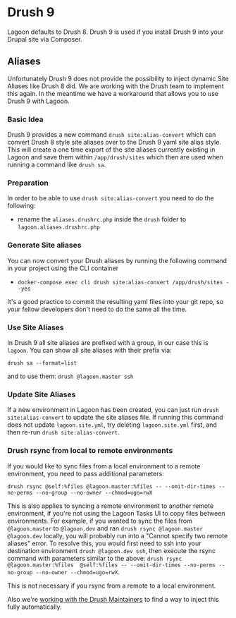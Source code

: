 # Drush 9

Lagoon defaults to Drush 8. Drush 9 is used if you install Drush 9 into your Drupal site via Composer. 

## Aliases

Unfortunately Drush 9 does not provide the possibility to inject dynamic Site Aliases like Drush 8 did. We are working with the Drush team to implement this again. In the meantime we have a workaround that allows you to use Drush 9 with Lagoon.

### Basic Idea

Drush 9 provides a new command `drush site:alias-convert` which can convert Drush 8 style site aliases over to the Drush 9 yaml site alias style. This will create a one time export of the site aliases currently existing in Lagoon and save them within `/app/drush/sites` which then are used when running a command like `drush sa`.

### Preparation

In order to be able to use `drush site:alias-convert` you need to do the following:

- rename the `aliases.drushrc.php` inside the `drush` folder to `lagoon.aliases.drushrc.php`

### Generate Site aliases

You can now convert your Drush aliases by running the following command in your project using the CLI container

- `docker-compose exec cli drush site:alias-convert /app/drush/sites --yes`

It's a good practice to commit the resulting yaml files into your git repo, so your fellow developers don't need to do the same all the time.

### Use Site Aliases

In Drush 9 all site aliases are prefixed with a group, in our case this is `lagoon`. You can show all site aliases with their prefix via:

```
drush sa --format=list
```

and to use them: `drush @lagoon.master ssh`

### Update Site Aliases

If a new environment in Lagoon has been created, you can just run `drush site:alias-convert` to update the site aliases file. If running this command does not update `lagoon.site.yml`, try deleting `lagoon.site.yml` first, and then re-run `drush site:alias-convert`.

### Drush rsync from local to remote environments

If you would like to sync files from a local environment to a remote environment, you need to pass additional parameters:

```
drush rsync @self:%files @lagoon.master:%files -- --omit-dir-times --no-perms --no-group --no-owner --chmod=ugo=rwX
```

This is also applies to syncing a remote environment to another remote environment, if you're not using the Lagoon Tasks UI to copy files between environments. 
For example, if you wanted to sync the files from `@lagoon.master` to `@lagoon.dev` and ran `drush rsync @lagoon.master @lagoon.dev` locally, you will probably run into a "Cannot specify two remote aliases" error. 
To resolve this, you would first need to ssh into your destination environment `drush @lagoon.dev ssh`, then execute the rsync command with parameters similar to the above: `drush rsync @lagoon.master:%files  @self:%files -- --omit-dir-times --no-perms --no-group --no-owner --chmod=ugo=rwX`. 

This is not necessary if you rsync from a remote to a local environment.

Also we're [working with the Drush Maintainers](https://github.com/drush-ops/drush/issues/3491) to find a way to inject this fully automatically.
